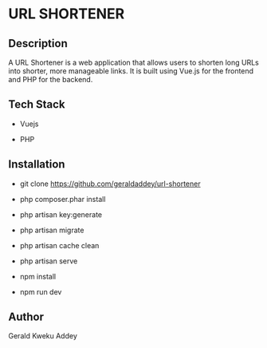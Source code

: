 # URL SHORTENER  

## Description 

A URL Shortener is a web application that allows users to shorten long URLs into shorter, more manageable links. It is built using Vue.js for the frontend and PHP for the backend.

## Tech Stack

- Vuejs 

- PHP

## Installation  

- git clone https://github.com/geraldaddey/url-shortener 
- php composer.phar install 
- php artisan key:generate
- php artisan migrate
- php artisan cache clean
- php artisan serve 

- npm install
- npm run dev


## Author

Gerald Kweku Addey 
